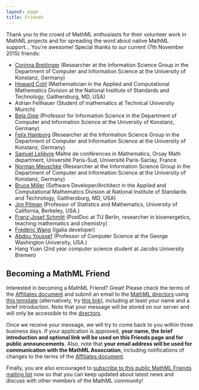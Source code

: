 ```yaml
---
layout: page
title: Friends
---
```


Thank you to the crowd of MathML enthusiasts for their volunteer work in
MathML projects and for spreading the word about native MathML support...
You're awesome! Special thanks to our current (7th November 2015) friends:

*	[Corinna Breitinger](http://www.isg.uni-konstanz.de/people/corinna-breitinger) (Researcher at the Information Science Group in the Department of Computer and Information Science at the University of Konstanz, Germany)
*	[Howard Cohl](http://www.nist.gov/itl/math/msg/howard-s-cohl.cfm) (Mathematician in the Applied and Computational Mathematics Division at the National Institute of Standards and Technology, Gaithersburg, MD, USA)
*	Adrian Fellhauer (Student of mathematics at Technical University Munich)
*	[Bela Gipp](http://www.gipp.com) (Professor for Information Science in the Department of Computer and Information Science at the University of Konstanz, Germany)
* [Felix Hamborg](https://www.isg.uni-konstanz.de/people/felix-hamborg) (Researcher at the Information Science Group in the Department of Computer and Information Science at the University of Konstanz, Germany)
* [Samuel Lelièvre](http://www.math.u-psud.fr/~lelievre) Maître de conférences in Mathematics, Orsay Math
department, Université Paris-Sud, Université Paris-Saclay, France
*	[Norman Meuschke](http://www.meuschke.org) (Researcher at the Information Science Group in the Department of Computer and Information Science at the University of Konstanz, Germany)
* [Bruce Miller](http://math.nist.gov/~BMiller/) (Software Developer/Architect in the Applied and Computational Mathematics Division at National Institute of Standards and Technology, Gaithersburg, MD, USA)
* [Jim Pitman](http://www.stat.berkeley.edu/users/pitman/) (Professor of Statistics and Mathematics, University of California, Berkeley, USA.)
*	[Franz-Josef Schmitt](http://www.uniwind.org/schmitt) (PostDoc at TU Berlin, researcher in bioenergetics, teaching mathematics and chemistry)
* [Frédéric Wang](http://frederic-wang.fr/) (Igalia developer)
*	[Abdou Youssef](http://www.seas.gwu.edu/~ayoussef/) (Professor of Computer Science at the George Washington University, USA.)
* Hang Yuan (2nd year computer science student at Jacobs University Bremen)

## Becoming a MathML Friend

Interested in becoming a MathML Friend? Great! Please check the terms of the
[Affiliates document](/legal-documents/affiliates.html) and
submit an email to the [MathML directors](/people/directors.html) using
[this template](mailto:directors@mathml-association.org?subject=Becoming%20a%20Friend&body=%5BPlease%20remove%20the%20text%20in%20brackets%20and%20replace%20it%20with%20the%20requested%20content.%5D%0A%0ADear%20MathML%20directors,%0A%0AI'm%20applying%20to%20become%20a%20MathML%20Friend.%20Please%20find%20my%20information%20below.%0A%0AFull%20name:%20%5Brequired%5D%0ABrief%20introduction:%20%5Brequired%20;%20for%20example%20'PhD%20student%20in%20the%20Department%20of%20Physics%20at%20Harvard%20University'%5D%0A%0ALink:%20%5Boptional%20;%20homepage%20or%20social%20media%20accounts%5D%0A%0AI%20hereby%20state%20that%20I%20read%20the%20terms%20of%20the%20Affiliates%20document%20(1),%20that%20I%20want%20to%20become%20a%20%22MathML%20Friend%22%20and%20that%20I%20fulfill%20all%20the%20requirements.%20In%20particular,%20I%20attest%20that%20I%20am%2018%20years%20of%20age%20or%20older%20and%20that%20I%20agree%20my%20collaborative%20efforts%20with%20the%20MathML%20Association%20will%20be%20in%20keeping%20with%20the%20Manifesto%20(2).%20I%20also%20give%20you%20the%20permission%20to%20publish%20the%20information%20provided%20in%20the%20'required'%20fields%20above.%0A%0A(1)%20http%3A%2F%2Fmathml-association.org%2Flegal-documents%2Faffiliates.html%0A(2)%20http%3A%2F%2Fmathml-association.org%2Flegal-documents%2Fmanifesto.html%0A)
(alternatively, try [this link](data:text/plain,mailto:%20directors@mathml-association.org%0Asubject:%20Becoming%20a%20Friend%0A%0A%5BPlease%20remove%20the%20text%20in%20brackets%20and%20replace%20it%20with%20the%20requested%20content.%5D%0A%0ADear%20MathML%20directors,%0A%0AI'm%20applying%20to%20become%20a%20MathML%20Friend.%20Please%20find%20my%20information%20below.%0A%0AFull%20name:%20%5Brequired%5D%0ABrief%20introduction:%20%5Brequired%20;%20for%20example%20'PhD%20student%20in%20the%20Department%20of%20Physics%20at%20Harvard%20University'%5D%0A%0ALink:%20%5Boptional%20;%20homepage%20or%20social%20media%20accounts%5D%0A%0AI%20hereby%20state%20that%20I%20read%20the%20terms%20of%20the%20Affiliates%20document%20(1),%20that%20I%20want%20to%20become%20a%20%22MathML%20Friend%22%20and%20that%20I%20fulfill%20all%20the%20requirements.%20In%20particular,%20I%20attest%20that%20I%20am%2018%20years%20of%20age%20or%20older%20and%20I%20agree%20my%20collaborative%20efforts%20with%20the%20MathML%20Association%20will%20be%20in%20keeping%20with%20the%20Manifesto%20(2).%20I%20also%20give%20you%20the%20permission%20to%20publish%20the%20information%20provided%20in%20the%20'required'%20fields%20above.%0A%0A(1)%20http%3A%2F%2Fmathml-association.org%2Flegal-documents%2Faffiliates.html%0A(2)%20http%3A%2F%2Fmathml-association.org%2Flegal-documents%2Fmanifesto.html%0A)),
including at least your name and a brief introduction.
Note that your message will be stored on our server and will only be accessible
to the [directors](/people/directors.html).

Once we receive your message, we will try to come back to you within three business days.
If your application is approved, **your name, the brief introduction and
optional link will be used on this Friends page and for public announcements**.
Also, note that
**your email address will be used for communication with the MathML
Association**, including notifications of changes to the terms of the
[Affiliates document](/legal-documents/affiliates.html).

Finally, you are also encouraged to
[subscribe to this public MathML Friends mailing list](http://lists.mathml-association.org/mailman/listinfo/friends) now so that you can keep updated about latest news and discuss with other members of the MathML community!

